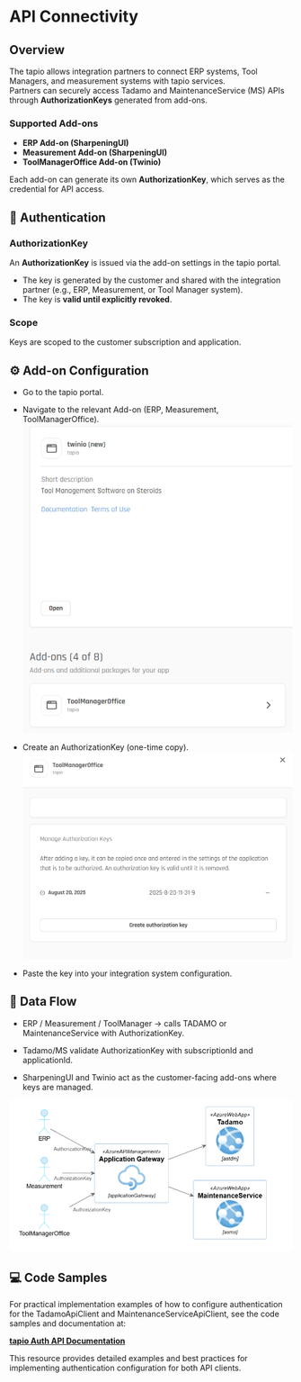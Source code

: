 # API Connectivity

## Overview
The tapio allows integration partners to connect ERP systems, Tool Managers, and measurement systems with tapio services.  
Partners can securely access Tadamo and MaintenanceService (MS) APIs through **AuthorizationKeys** generated from add-ons.

### Supported Add-ons
- **ERP Add-on (SharpeningUI)**  
- **Measurement Add-on (SharpeningUI)**  
- **ToolManagerOffice Add-on (Twinio)**  

Each add-on can generate its own **AuthorizationKey**, which serves as the credential for API access.

## 🔑 Authentication

### AuthorizationKey

An **AuthorizationKey** is issued via the add-on settings in the tapio portal.  
- The key is generated by the customer and shared with the integration partner (e.g., ERP, Measurement, or Tool Manager system).
- The key is **valid until explicitly revoked**.

### Scope

Keys are scoped to the customer subscription and application.

## ⚙️ Add-on Configuration

- Go to the tapio portal.

- Navigate to the relevant Add-on (ERP, Measurement, ToolManagerOffice).
![Choose Add-on](./assets/choose-addon.png)

- Create an AuthorizationKey (one-time copy).
![Create key](./assets/create-key.png)

- Paste the key into your integration system configuration.

## 🔄 Data Flow

- ERP / Measurement / ToolManager → calls TADAMO or MaintenanceService with AuthorizationKey.

- Tadamo/MS validate AuthorizationKey with subscriptionId and applicationId.

- SharpeningUI and Twinio act as the customer-facing add-ons where keys are managed.

![Data Flow](./assets/dataflow.png)



## 💻 Code Samples

For practical implementation examples of how to configure authentication for the TadamoApiClient and MaintenanceServiceApiClient, see the code samples and documentation at:

**[tapio Auth API Documentation](https://tapioone.github.io/tapio-samples/)**

This resource provides detailed examples and best practices for implementing authentication configuration for both API clients.